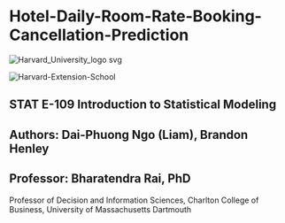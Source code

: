 # Hotel-Daily-Room-Rate-Booking-Cancellation-Prediction

![Harvard_University_logo svg](https://github.com/user-attachments/assets/d105e69f-937f-4ef6-92ca-9915220d0660)

![Harvard-Extension-School](https://github.com/user-attachments/assets/b0f3123f-4f08-45a3-9639-f605e511406e)

## **STAT E-109	Introduction to Statistical Modeling**

## Authors: **Dai-Phuong Ngo (Liam)**, **Brandon Henley**

## Professor: **Bharatendra Rai, PhD**

Professor of Decision and Information Sciences, Charlton College of Business, University of Massachusetts Dartmouth

